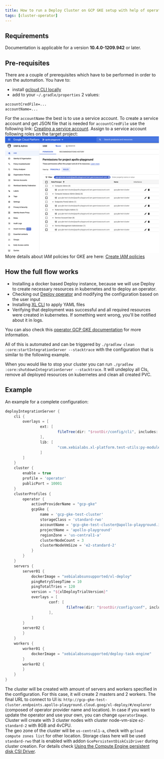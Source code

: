 ```yaml
---
title: How to run a Deploy Cluster on GCP GKE setup with help of operator 
tags: [cluster-operator]
---
```


## Requirements

Documentation is applicable for a version **10.4.0-1209.942** or later.

## Pre-requisites

There are a couple of prerequisites which have to be performed in order to run the automation.
You have to:
* install [gcloud CLI locally](https://cloud.google.com/sdk/docs/install)
* add to your `~/.gradle/properties` 2 values:
```shell script
accountCredFile=...
accountName=... 
```

For the `accountName` the best is to use a service account. To create a service account and get JSON file that is needed for `accountCredFile` use the following link: 
[Creating a service account](https://cloud.google.com/docs/authentication/production#create_service_account). Assign to a service account following roles 
on the target project: 
![IAM - Permissions for project for the service account](./pics/gcp-gke-project-permissions.png)
More details about IAM policies for GKE are here: [Create IAM policies](https://cloud.google.com/kubernetes-engine/docs/how-to/iam)

## How the full flow works

* Installing a docker based Deploy instance, because we will use Deploy to create necessary resources in kubernetes and to deploy an operator.
* Checking out [Deploy operator](https://github.com/xebialabs/xl-deploy-kubernetes-operator) and modifying the configuration based on the user input
* Installing [XL CLI](https://docs.xebialabs.com/v.10.3/deploy/how-to/install-the-xl-cli/) to apply YAML files 
* Verifying that deployment was successful and all required resources were created in kubernetes. If something went wrong, you'll be notified about it in logs.

You can also check this [operator GCP GKE documentation](https://xebialabs.github.io/xl-deploy-kubernetes-operator/docs/manual/gcp-gke) for 
more information.

All of this is automated and can be triggered by `./gradlew clean :core:startIntegrationServer --stacktrace` with the configuration that is similar
to the following example.

When you would like to stop your cluster you can run `./gradlew :core:shutdownIntegrationServer --stacktrace`.
It will undeploy all CIs, remove all deployed resources on kubernetes and clean all created PVC.

## Example

An example for a complete configuration:

```groovy
deployIntegrationServer {
    cli {
        overlays = [
                ext: [
                        fileTree(dir: "$rootDir/config/cli", includes: ["**/*.py"])
                ],
                lib: [
                        "com.xebialabs.xl-platform.test-utils:py-modules:${testUtilsVersion}@jar"
                ]
        ]
    }
    cluster {
        enable = true
        profile = 'operator'
        publicPort = 10001
    }
    clusterProfiles {
        operator {
            activeProviderName = "gcp-gke"
            gcpGke {
                name = 'gcp-gke-test-cluster'
                storageClass = 'standard-rwo'
                accountName = 'gcp-gke-test-cluster@apollo-playground.iam.gserviceaccount.com'
                projectName = 'apollo-playground'
                regionZone = 'us-central1-a'
                clusterNodeCount = 3
                clusterNodeVmSize = 'e2-standard-2'
            }
        }
    }
    servers {
        server01 {
            dockerImage = "xebialabsunsupported/xl-deploy"
            pingRetrySleepTime = 10
            pingTotalTries = 120
            version = "${xlDeployTrialVersion}"
            overlays = [
                    conf: [
                            fileTree(dir: "$rootDir/config/conf", includes: ["*.*"])
                    ],
            ]
        }
        server02 {
        }
    }
    workers {
        worker01 {
            dockerImage = "xebialabsunsupported/deploy-task-engine"
        }
        worker02 {
        }
    }
}
```

The cluster will be created with amount of servers and workers specified in the configuration. For this case,
 it will create 2 masters and 2 workers. The final URL to connect to UI is: 
 `http://gcp-gke-test-cluster.endpoints.apollo-playground.cloud.goog/xl-deploy/#/explorer` (composed of operator provider name and location).
In case if you want to update the operator and use your own, you can change `operatorImage`. 
Cluster will create with 3 cluster nodes with cluster node-vm-size `e2-standard-2` with 8GB and 4vCPU.  
The geo zone of the cluster will be `us-central1-a`, check with `gcloud compute zones list` for other location.
Storage class here will be used `standard-rwo` that is enabled with addon `GcePersistentDiskCsiDriver` during cluster creation. For details check 
[Using the Compute Engine persistent disk CSI Driver](https://cloud.google.com/kubernetes-engine/docs/how-to/persistent-volumes/gce-pd-csi-driver).
